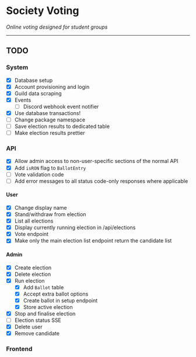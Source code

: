 # Society Voting

*Online voting designed for student groups*

---

## TODO

### System

- [x] Database setup
- [x] Account provisioning and login
- [x] Guild data scraping
- [x] Events
  - [ ] Discord webhook event notifier
- [x] Use database transactions!
- [ ] Change package namespace
- [ ] Save election results to dedicated table
- [ ] Make election results prettier

### API

- [x] Allow admin access to non-user-specific sections of the normal API
- [x] Add `isRON` flag to `BallotEntry`
- [ ] Vote validation code
- [ ] Add error messages to all status code-only responses where applicable

#### User

- [x] Change display name
- [x] Stand/withdraw from election
- [x] List all elections
- [x] Display currently running election in /api/elections
- [x] Vote endpoint
- [x] Make only the main election list endpoint return the candidate list

#### Admin

- [x] Create election
- [x] Delete election
- [x] Run election
  - [x] Add `Ballot` table 
  - [x] Accept extra ballot options
  - [x] Create ballot in setup endpoint
  - [x] Store active election
- [x] Stop and finalise election
- [ ] Election status SSE
- [x] Delete user
- [x] Remove candidate

### Frontend
